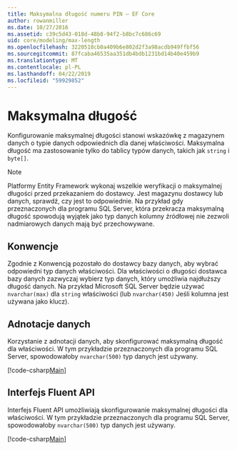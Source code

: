 ```yaml
---
title: Maksymalna długość numeru PIN — EF Core
author: rowanmiller
ms.date: 10/27/2016
ms.assetid: c39c5d43-018d-48b8-94f2-b8bc7c686c69
uid: core/modeling/max-length
ms.openlocfilehash: 3220518cb0a409b6e802d2f3a98acdb949ffbf56
ms.sourcegitcommit: 87fcaba46535aa351db4bdb1231bd14b40e459b9
ms.translationtype: MT
ms.contentlocale: pl-PL
ms.lasthandoff: 04/22/2019
ms.locfileid: "59929852"
---
```

# <a name="maximum-length"></a>Maksymalna długość

Konfigurowanie maksymalnej długości stanowi wskazówkę z magazynem danych o typie danych odpowiednich dla danej właściwości. Maksymalna długość ma zastosowanie tylko do tablicy typów danych, takich jak `string` i `byte[]`.

> [!NOTE]  
> Platformy Entity Framework wykonaj wszelkie weryfikacji o maksymalnej długości przed przekazaniem do dostawcy. Jest magazynu dostawcy lub danych, sprawdź, czy jest to odpowiednie. Na przykład gdy przeznaczonych dla programu SQL Server, która przekracza maksymalną długość spowodują wyjątek jako typ danych kolumny źródłowej nie zezwoli nadmiarowych danych mają być przechowywane.

## <a name="conventions"></a>Konwencje

Zgodnie z Konwencją pozostało do dostawcy bazy danych, aby wybrać odpowiedni typ danych właściwości. Dla właściwości o długości dostawca bazy danych zazwyczaj wybierz typ danych, który umożliwia najdłuższy długość danych. Na przykład Microsoft SQL Server będzie używać `nvarchar(max)` dla `string` właściwości (lub `nvarchar(450)` Jeśli kolumna jest używana jako klucz).

## <a name="data-annotations"></a>Adnotacje danych

Korzystanie z adnotacji danych, aby skonfigurować maksymalną długość dla właściwości. W tym przykładzie przeznaczonych dla programu SQL Server, spowodowałoby `nvarchar(500)` typ danych jest używany.

[!code-csharp[Main](../../../samples/core/Modeling/DataAnnotations/Samples/MaxLength.cs?highlight=14)]

## <a name="fluent-api"></a>Interfejs Fluent API

Interfejs Fluent API umożliwiają skonfigurowanie maksymalnej długości dla właściwości. W tym przykładzie przeznaczonych dla programu SQL Server, spowodowałoby `nvarchar(500)` typ danych jest używany.

[!code-csharp[Main](../../../samples/core/Modeling/FluentAPI/Samples/MaxLength.cs?highlight=11-13)]
